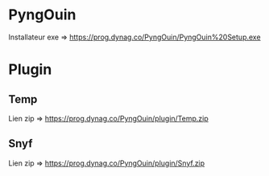 # PyngOuin


Installateur exe => https://prog.dynag.co/PyngOuin/PyngOuin%20Setup.exe

# Plugin
## Temp
Lien zip => https://prog.dynag.co/PyngOuin/plugin/Temp.zip
## Snyf
Lien zip => https://prog.dynag.co/PyngOuin/plugin/Snyf.zip
